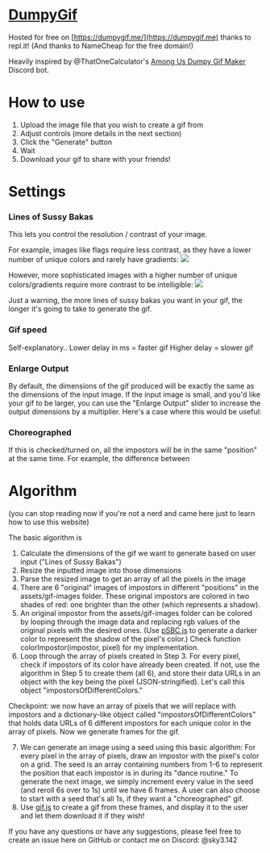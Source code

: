 # [DumpyGif](https://dumpygif.me/)
Hosted for free on [https://dumpygif.me/](https://dumpygif.me) thanks to repl.it! (And thanks to NameCheap for the free domain!)

Heavily inspired by @ThatOneCalculator's [Among Us Dumpy Gif Maker](https://github.com/ThatOneCalculator/Among-Us-Dumpy-Gif-Maker) Discord bot. 

# How to use
1. Upload the image file that you wish to create a gif from
2. Adjust controls (more details in the next section)
3. Click the "Generate" button
4. Wait
5. Download your gif to share with your friends!

# Settings
### Lines of Sussy Bakas
This lets you control the resolution / contrast of your image. 

For example, images like flags require less contrast, as they have a lower number of unique colors and rarely have gradients:
![](https://github.com/Walker30263/dumpygif/blob/main/assets/examples/pride-15lsb-150ms-1x.gif?raw=true)

However, more sophisticated images with a higher number of unique colors/gradients require more contrast to be intelligible:
![](https://github.com/Walker30263/dumpygif/blob/main/assets/examples/walter-60lsb-150ms-1x-nc?raw=true)

Just a warning, the more lines of sussy bakas you want in your gif, the longer it's going to take to generate the gif.

### Gif speed
Self-explanatory..
Lower delay in ms = faster gif
Higher delay = slower gif

### Enlarge Output
By default, the dimensions of the gif produced will be exactly the same as the dimensions of the input image. If the input image is small, and you'd like your gif to be larger, you can use the "Enlarge Output" slider to increase the output dimensions by a multiplier.
Here's a case where this would be useful:


### Choreographed
If this is checked/turned on, all the impostors will be in the same "position" at the same time. 
For example, the difference between

# Algorithm
(you can stop reading now if you're not a nerd and came here just to learn how to use this website)

The basic algorithm is 
1. Calculate the dimensions of the gif we want to generate based on user input ("Lines of Sussy Bakas")
2. Resize the inputted image into those dimensions
3. Parse the resized image to get an array of all the pixels in the image
4. There are 6 "original" images of impostors in different "positions" in the assets/gif-images folder. These original impostors are colored in two shades of red: one brighter than the other (which represents a shadow). 
5. An original impostor from the assets/gif-images folder can be colored by looping through the image data and replacing rgb values of the original pixels with the desired ones. (Use [pSBC.js](https://github.com/PimpTrizkit/PJs/wiki/12.-Shade,-Blend-and-Convert-a-Web-Color-%28pSBC.js%29) to generate a darker color to represent the shadow of the pixel's color.) Check function colorImpostor(impostor, pixel) for my implementation.
6. Loop through the array of pixels created in Step 3. For every pixel, check if impostors of its color have already been created. If not, use the algorithm in Step 5 to create them (all 6), and store their data URLs in an object with the key being the pixel (JSON-stringified). Let's call this object "impostorsOfDifferentColors."

Checkpoint: we now have an array of pixels that we will replace with impostors and a dictionary-like object called "impostorsOfDifferentColors" that holds data URLs of 6 different impostors for each unique color in the array of pixels. Now we generate frames for the gif.

7. We can generate an image using a seed using this basic algorithm:
	For every pixel in the array of pixels, draw an impostor with the pixel's color on a grid. The seed is an array containing numbers from 1-6 to represent the position that each impostor is in during its "dance routine." To generate the next image, we simply increment every value in the seed (and reroll 6s over to 1s) until we have 6 frames. 
	A user can also choose to start with a seed that's all 1s, if they want a "choreographed" gif.
8. Use [gif.js](https://jnordberg.github.io/gif.js/) to create a gif from these frames, and display it to the user and let them download it if they wish!


If you have any questions or have any suggestions, please feel free to create an issue here on GitHub or contact me on Discord: @sky3.142
